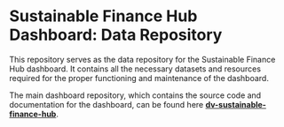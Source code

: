 # Sustainable Finance Hub Dashboard: Data Repository

This repository serves as the data repository for the Sustainable Finance Hub dashboard. It contains all the necessary datasets and resources required for the proper functioning and maintenance of the dashboard.

The main dashboard repository, which contains the source code and documentation for the dashboard, can be found here [**dv-sustainable-finance-hub**](dv-sustainable-finance-hub).
